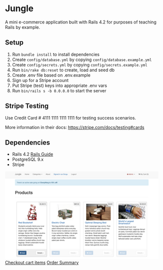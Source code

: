 # Jungle

A mini e-commerce application built with Rails 4.2 for purposes of teaching Rails by example.


## Setup

1. Run `bundle install` to install dependencies
2. Create `config/database.yml` by copying `config/database.example.yml`
3. Create `config/secrets.yml` by copying `config/secrets.example.yml`
4. Run `bin/rake db:reset` to create, load and seed db
5. Create .env file based on .env.example
6. Sign up for a Stripe account
7. Put Stripe (test) keys into appropriate .env vars
8. Run `bin/rails s -b 0.0.0.0` to start the server

## Stripe Testing

Use Credit Card # 4111 1111 1111 1111 for testing success scenarios.

More information in their docs: <https://stripe.com/docs/testing#cards>

## Dependencies

* Rails 4.2 [Rails Guide](http://guides.rubyonrails.org/v4.2/)
* PostgreSQL 9.x
* Stripe

 ![Home Page](https://github.com/ZoeyF75/Jungle-Project/blob/master/images/Products.png?raw=true)
[Checkout cart items](https://github.com/ZoeyF75/Jungle-Project/blob/master/images/My_Cart.png?raw=true)
[Order Summary](https://github.com/ZoeyF75/Jungle-Project/blob/master/images/Order_Summary.png?raw=true)



